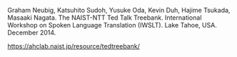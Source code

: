 Graham Neubig, Katsuhito Sudoh, Yusuke Oda, Kevin Duh, Hajime Tsukada,
Masaaki Nagata.  The NAIST-NTT Ted Talk Treebank. International
Workshop on Spoken Language Translation (IWSLT). Lake Tahoe,
USA. December 2014.

https://ahclab.naist.jp/resource/tedtreebank/